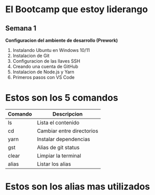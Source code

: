 # El Bootcamp que estoy liderango
## Semana 1
**Configuracion del ambiente de desarrollo (Prework)**
1. Instalando Ubuntu en Windows 10/11
1. Instalacion de Git
1. Configuracion de las llaves SSH
1. Creando una cuenta de GitHub
1. Instalacion de Node.js y Yarn
1. Primeros pasos con VS Code

# Estos son los 5 comandos
| Comando |               Descripcion |
| ------- | ------------------------- |
| ls      | Lista el contenido |
| cd      | Cambiar entre directorios |
| yarn    | Instalar dependencias |
| gst     | Alias de git status |
| clear   | Limpiar la terminal |
| alias   | Listar los alias |

# Estos son los alias mas utilizados
